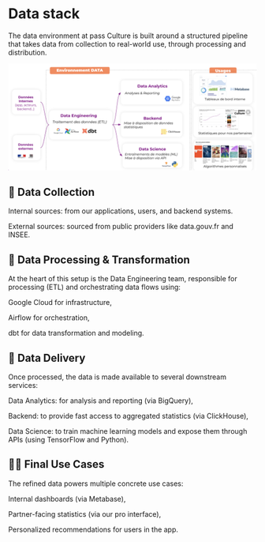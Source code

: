 # Data stack

The data environment at pass Culture is built around a structured pipeline that takes data from collection to real-world use, through processing and distribution.

![title](data_stack.png)

## 🔄 Data Collection

Internal sources: from our applications, users, and backend systems.

External sources: sourced from public providers like data.gouv.fr and INSEE.

## 🧱 Data Processing & Transformation

At the heart of this setup is the Data Engineering team, responsible for processing (ETL) and orchestrating data flows using:

Google Cloud for infrastructure,

Airflow for orchestration,

dbt for data transformation and modeling.

## 🧭 Data Delivery

Once processed, the data is made available to several downstream services:

Data Analytics: for analysis and reporting (via BigQuery),

Backend: to provide fast access to aggregated statistics (via ClickHouse),

Data Science: to train machine learning models and expose them through APIs (using TensorFlow and Python).

## 🧑‍💼 Final Use Cases

The refined data powers multiple concrete use cases:

Internal dashboards (via Metabase),

Partner-facing statistics (via our pro interface),

Personalized recommendations for users in the app.
